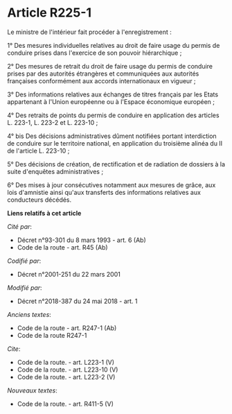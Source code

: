 # Article R225-1

Le ministre de l'intérieur fait procéder à l'enregistrement : 

1° Des mesures individuelles relatives au droit de faire usage du permis de conduire prises dans l'exercice de son pouvoir
hiérarchique ; 

2° Des mesures de retrait du droit de faire usage du permis de conduire prises par des autorités étrangères et communiquées
aux autorités françaises conformément aux accords internationaux en vigueur ; 

3° Des informations relatives aux échanges de titres français par les Etats appartenant à l'Union européenne ou à l'Espace
économique européen ; 

4° Des retraits de points du permis de conduire en application des articles L. 223-1, L. 223-2 et L. 223-10 ; 

4° bis Des décisions administratives dûment notifiées portant interdiction de conduire sur le territoire national, en
application du troisième alinéa du II de l'article L. 223-10 ; 

5° Des décisions de création, de rectification et de radiation de dossiers à la suite d'enquêtes administratives ; 

6° Des mises à jour consécutives notamment aux mesures de grâce, aux lois d'amnistie ainsi qu'aux transferts des informations
relatives aux conducteurs décédés.

**Liens relatifs à cet article**

_Cité par_:

  - Décret n°93-301 du 8 mars 1993 - art. 6 (Ab)
  - Code de la route - art. R45 (Ab)

_Codifié par_:

  - Décret n°2001-251 du 22 mars 2001

_Modifié par_:

  - Décret n°2018-387 du 24 mai 2018 - art. 1

_Anciens textes_:

  - Code de la route - art. R247-1 (Ab)
  - Code de la route R247-1

_Cite_:

  - Code de la route. - art. L223-1 (V)
  - Code de la route. - art. L223-10 (V)
  - Code de la route. - art. L223-2 (V)

_Nouveaux textes_:

  - Code de la route. - art. R411-5 (V)
